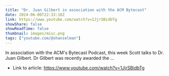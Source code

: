 ```yaml
---
title: "Dr. Juan Gilbert in association with the ACM Bytecast"
date: 2024-06-06T22:33:18Z
link: https://www.youtube.com/watch?v=1JjrSBidbTg
showShare: false
showReadTime: false
thumbnail: images/misc.png
tags: ["youtube.com/@shanselman"]
---
```

In association with the ACM's Bytecast Podcast, this week Scott talks to Dr. Juan Gilbert. Dr Gilbert was recently awarded the ...

- Link to article: https://www.youtube.com/watch?v=1JjrSBidbTg